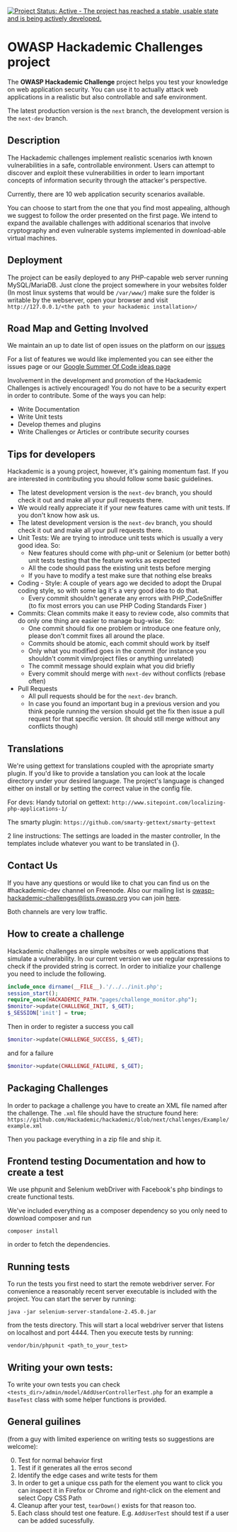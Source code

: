 [![Project Status: Active - The project has reached a stable, usable state and is being actively developed.](http://www.repostatus.org/badges/0.1.0/active.svg)](http://www.repostatus.org/#active)

OWASP Hackademic Challenges project
===================================

The **OWASP Hackademic Challenge** project helps you test your knowledge on web application security. You can use it to actually attack web applications in a realistic but also controllable and safe environment.

The latest production version is the `next` branch, the development version is the `next-dev` branch.


Description
-----------

The Hackademic challenges implement realistic scenarios iwth known vulnerabilities in a safe, controllable environment. Users can attempt to discover and exploit these vulnerabilities in order to learn important concepts of information security through the attacker's perspective.

Currently, there are 10 web application security scenarios available.

You can choose to start from the one that you find most appealing, although we suggest to follow the order presented on the first page. We intend to expand the available challenges with additional scenarios that involve cryptography  and even vulnerable systems implemented in download-able virtual machines.




Deployment
----------

The project can be easily deployed to any PHP-capable web server running MySQL/MariaDB. 
Just clone the project somewhere in your websites folder (In most linux systems that would be `/var/www/`) make sure the folder is writable by the webserver, open your browser and visit 
`http://127.0.0.1/<the path to your hackademic installation>/`

Road Map and Getting Involved
-----------------------------

We maintain an up to date list of open issues on the platform on our [issues](https://github.com/Hackademic/hackademic/issues)

For a list of features we would like implemented you can see either the issues page or our [Google Summer Of Code ideas page](https://www.owasp.org/index.php/GSoC2013_Ideas#OWASP_Hackademic_Challenges_-_New_challenges_and_Improvements_to_the_existing_ones)

Involvement in the development and promotion of the Hackademic Challenges is actively encouraged!
You do not have to be a security expert in order to contribute.
Some of the ways you can help:

* Write Documentation
* Write Unit tests
* Develop themes and plugins
* Write Challenges or Articles or contribute security courses


Tips for developers
-------------------

Hackademic is a young project, however, it's gaining momentum fast. If you are interested in contributing you should follow some basic guidelines.

* The latest development version is the `next-dev` branch, you should check it out and make all your pull requests there.
* We would really appreciate it if your new features came with unit tests. If you don't know how ask us.
* The latest development version is the `next-dev` branch, you should check it out and make all your pull requests there.
* Unit Tests: We are trying to introduce unit tests which is usually a very good idea. So:
  * New features should come with php-unit or Selenium (or better both)  unit tests testing that the feature works as expected
  * All the code should pass the existing unit tests before merging
  * If you have to modify a test make sure that nothing else breaks
* Coding - Style:
A couple of years ago we decided to adopt the Drupal coding style, so with some lag it's a very good idea to do that.
  * Every commit shouldn't generate any errors with PHP_CodeSniffer (to fix most errors you can use PHP Coding Standards Fixer )
* Commits: Clean commits make it easy to review code, also commits that do only one thing are easier to manage bug-wise. So:
  * One commit should fix one problem or introduce one feature only, please don't commit fixes all around the place.
  * Commits should be atomic, each commit should work by itself
  * Only what you modified goes in the commit (for instance you shouldn't commit vim/project files or anything unrelated)
  * The commit message should explain what you did briefly
  * Every commit should merge with `next-dev` without conflicts (rebase often)
* Pull Requests
  * All pull requests should be for the `next-dev` branch.
  * In case you found an important bug in a previous version and you think people running the version should get the fix then issue a pull request for that specific version. (It should still merge without any conflicts though)

Translations
------------
We're using gettext for translations coupled with the apropriate smarty plugin.
If you'd like to provide a tanslation you can look at the locale directory under your desired language.
The project's language is changed either on install or by setting the correct value in the config file.

For devs:
Handy tutorial on gettext:
`http://www.sitepoint.com/localizing-php-applications-1/`

The smarty plugin:
`https://github.com/smarty-gettext/smarty-gettext`

2 line instructions:
The settings are loaded in the master controller,
In the templates include whatever you want to be translated in {}.

Contact Us
----------

If you have any questions or would like to chat 
you can find us on the #hackademic-dev channel on Freenode.
Also our mailing list is owasp-hackademic-challenges@lists.owasp.org
you can join [here](https://lists.owasp.org/mailman/listinfo/owasp-hackademic-challenges).

Both channels are very low traffic.


How to create a challenge
-------------------------

Hackademic challenges are simple websites or web applications that simulate a vulnerability.
In our current version we use regular expressions to check if the provided string is correct.
In order to initialize your challenge you need to include the following.

```php
include_once dirname(__FILE__).'/../../init.php';
session_start();
require_once(HACKADEMIC_PATH."pages/challenge_monitor.php");
$monitor->update(CHALLENGE_INIT, $_GET);
$_SESSION['init'] = true;
```

Then in order to register a success you call
```php
$monitor->update(CHALLENGE_SUCCESS, $_GET);
```
and for a failure 
```php
$monitor->update(CHALLENGE_FAILURE, $_GET);
```


Packaging Challenges
-----------------------------

In order to package a challenge you have to create an XML file named after the challenge. The `.xml` file should have the structure found here:
`https://github.com/Hackademic/hackademic/blob/next/challenges/Example/example.xml`

Then you package everything in a zip file and ship it.


Frontend testing Documentation and how to create a test
-------------------------------------------------------

We use phpunit and Selenium webDriver with Facebook's php bindings to create functional tests.

We've included everything as a composer dependency so you only need to download composer and run
```
composer install
```
in order to fetch the dependencies.


Running tests
-------------

To run the tests you first need to start the remote webdriver server.
For convenience a reasonably recent server executable is included with the project.
You can start the server by running:
```
java -jar selenium-server-standalone-2.45.0.jar
```
from the tests directory.
This will start a local webdriver server that listens on localhost and port 4444.
Then you execute tests by running:
```
vendor/bin/phpunit <path_to_your_test>
```


Writing your own tests:
-----------------------

To write your own tests you can check `<tests_dir>/admin/model/AddUserControllerTest.php` for an example a `BaseTest` class with some helper functions is provided.


General guilines
----------------
(from a guy with limited experience on writing tests so suggestions are welcome):

0. Test for normal behavior first
1. Test if it generates all the erros second
3. Identify the edge cases and write tests for them
4. In order to get a unique css path for the element you want to click you can inspect it in Firefox or Chrome and right-click on the element and select Copy CSS Path
5. Cleanup after your test, `tearDown()` exists for that reason too.
6. Each class should test one feature. E.g. `AddUserTest` should test if a user can be added sucessfully.
